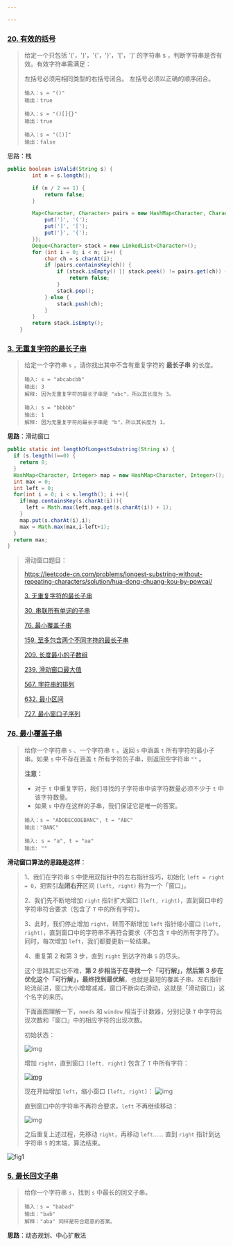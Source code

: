 ```yaml
---

---
```




### [20. 有效的括号](https://leetcode-cn.com/problems/valid-parentheses/)

> 给定一个只包括 '('，')'，'{'，'}'，'['，']' 的字符串 s ，判断字符串是否有效。有效字符串需满足：
>
> 左括号必须用相同类型的右括号闭合。
> 左括号必须以正确的顺序闭合。
>
> ```
> 输入：s = "()"
> 输出：true
> ```
>
> ```
> 输入：s = "()[]{}"
> 输出：true
> ```
>
> ```
> 输入：s = "([)]"
> 输出：false
> ```

思路：栈

```java
public boolean isValid(String s) {
        int n = s.length();

        if (n / 2 == 1) {
            return false;
        }

        Map<Character, Character> pairs = new HashMap<Character, Character>() {{
            put(')', '(');
            put(']', '[');
            put('}', '{');
        }};
        Deque<Character> stack = new LinkedList<Character>();
        for (int i = 0; i < n; i++) {
            char ch = s.charAt(i);
            if (pairs.containsKey(ch)) {
                if (stack.isEmpty() || stack.peek() != pairs.get(ch)) {
                    return false;
                }
                stack.pop();
            } else {
                stack.push(ch);
            }
        }
        return stack.isEmpty();
    }
```



### [3. 无重复字符的最长子串](https://leetcode-cn.com/problems/longest-substring-without-repeating-characters/)

> 给定一个字符串 `s` ，请你找出其中不含有重复字符的 **最长子串** 的长度。
>
> ```
> 输入: s = "abcabcbb"
> 输出: 3 
> 解释: 因为无重复字符的最长子串是 "abc"，所以其长度为 3。
> ```
>
> ```
> 输入: s = "bbbbb"
> 输出: 1
> 解释: 因为无重复字符的最长子串是 "b"，所以其长度为 1。
> ```

**思路**：滑动窗口

```java
public static int lengthOfLongestSubstring(String s) {
  if (s.length()==0) {
    return 0;
  }
  HashMap<Character, Integer> map = new HashMap<Character, Integer>();
  int max = 0;
  int left = 0;
  for(int i = 0; i < s.length(); i ++){
    if(map.containsKey(s.charAt(i))){
      left = Math.max(left,map.get(s.charAt(i)) + 1);
    }
    map.put(s.charAt(i),i);
    max = Math.max(max,i-left+1);
  }
  return max;
}
```

> 滑动窗口题目：
>
> https://leetcode-cn.com/problems/longest-substring-without-repeating-characters/solution/hua-dong-chuang-kou-by-powcai/
>
> [3. 无重复字符的最长子串](https://leetcode-cn.com/problems/longest-substring-without-repeating-characters/)
>
> [30. 串联所有单词的子串](https://leetcode-cn.com/problems/substring-with-concatenation-of-all-words/)
>
> [76. 最小覆盖子串](https://leetcode-cn.com/problems/minimum-window-substring/)
>
> [159. 至多包含两个不同字符的最长子串](https://leetcode-cn.com/problems/longest-substring-with-at-most-two-distinct-characters/)
>
> [209. 长度最小的子数组](https://leetcode-cn.com/problems/minimum-size-subarray-sum/)
>
> [239. 滑动窗口最大值](https://leetcode-cn.com/problems/sliding-window-maximum/)
>
> [567. 字符串的排列](https://leetcode-cn.com/problems/permutation-in-string/)
>
> [632. 最小区间](https://leetcode-cn.com/problems/smallest-range/)
>
> [727. 最小窗口子序列](https://leetcode-cn.com/problems/minimum-window-subsequence/)



### [76. 最小覆盖子串](https://leetcode-cn.com/problems/minimum-window-substring/)

> 给你一个字符串 `s` 、一个字符串 `t` 。返回 `s` 中涵盖 `t` 所有字符的最小子串。如果 `s` 中不存在涵盖 `t` 所有字符的子串，则返回空字符串 `""` 。
>
> **注意：**
>
> - 对于 `t` 中重复字符，我们寻找的子字符串中该字符数量必须不少于 `t` 中该字符数量。
> - 如果 `s` 中存在这样的子串，我们保证它是唯一的答案。
>
> ```
> 输入：s = "ADOBECODEBANC", t = "ABC"
> 输出："BANC"
> ```
>
> ```
> 输入: s = "a", t = "aa"
> 输出: ""
> ```

**滑动窗口算法的思路是这样**：

> 1、我们在字符串 `S` 中使用双指针中的左右指针技巧，初始化 `left = right = 0`，把索引**左闭右开**区间 `[left, right)` 称为一个「窗口」。
>
> 2、我们先不断地增加 `right` 指针扩大窗口 `[left, right)`，直到窗口中的字符串符合要求（包含了 `T` 中的所有字符）。
>
> 3、此时，我们停止增加 `right`，转而不断增加 `left` 指针缩小窗口 `[left, right)`，直到窗口中的字符串不再符合要求（不包含 `T` 中的所有字符了）。同时，每次增加 `left`，我们都要更新一轮结果。
>
> 4、重复第 2 和第 3 步，直到 `right` 到达字符串 `S` 的尽头。
>
> 这个思路其实也不难，**第 2 步相当于在寻找一个「可行解」，然后第 3 步在优化这个「可行解」，最终找到最优解**，也就是最短的覆盖子串。左右指针轮流前进，窗口大小增增减减，窗口不断向右滑动，这就是「滑动窗口」这个名字的来历。
>
> 下面画图理解一下，`needs` 和 `window` 相当于计数器，分别记录 `T` 中字符出现次数和「窗口」中的相应字符的出现次数。
>
> 初始状态：
>
> ![img](https://labuladong.gitee.io/algo/images/slidingwindow/1.png)
>
> 增加 `right`，直到窗口 `[left, right]` 包含了 `T` 中所有字符：
>
> [![img](https://labuladong.gitee.io/algo/images/slidingwindow/2.png)](https://labuladong.gitee.io/algo/images/slidingwindow/2.png)
>
> 现在开始增加 `left`，缩小窗口 `[left, right]`：
> ![img](https://labuladong.gitee.io/algo/images/slidingwindow/3.png)
>
> 直到窗口中的字符串不再符合要求，`left` 不再继续移动：
>
> ![img](https://labuladong.gitee.io/algo/images/slidingwindow/4.png)
>
> 之后重复上述过程，先移动 `right`，再移动 `left`…… 直到 `right` 指针到达字符串 `S` 的末端，算法结束。

![fig1](https://assets.leetcode-cn.com/solution-static/76/76_fig1.gif)









### [5. 最长回文子串](https://leetcode-cn.com/problems/longest-palindromic-substring/)

> 给你一个字符串 `s`，找到 `s` 中最长的回文子串。
>
> ```
> 输入：s = "babad"
> 输出："bab"
> 解释："aba" 同样是符合题意的答案。
> ```

**思路**：动态规划、中心扩散法

